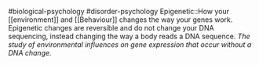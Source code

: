 #biological-psychology #disorder-psychology 
Epigenetic::How your [[environment]] and [[Behaviour]] changes the way your genes work. Epigenetic changes are reversible and do not change your DNA sequencing, instead changing the way a body reads a DNA sequence. *The study of environmental influences on gene expression that occur without a DNA change.*
<!--SR:!2023-12-21,3,250-->